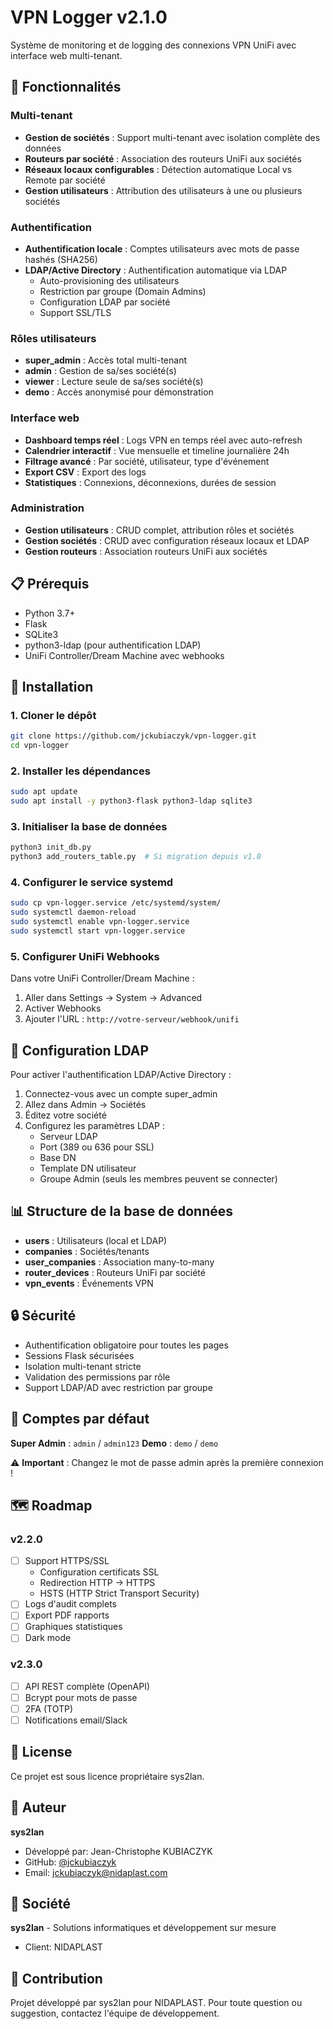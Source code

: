 # VPN Logger v2.1.0

Système de monitoring et de logging des connexions VPN UniFi avec interface web multi-tenant.

## 🚀 Fonctionnalités

### Multi-tenant
- **Gestion de sociétés** : Support multi-tenant avec isolation complète des données
- **Routeurs par société** : Association des routeurs UniFi aux sociétés
- **Réseaux locaux configurables** : Détection automatique Local vs Remote par société
- **Gestion utilisateurs** : Attribution des utilisateurs à une ou plusieurs sociétés

### Authentification
- **Authentification locale** : Comptes utilisateurs avec mots de passe hashés (SHA256)
- **LDAP/Active Directory** : Authentification automatique via LDAP
  - Auto-provisioning des utilisateurs
  - Restriction par groupe (Domain Admins)
  - Configuration LDAP par société
  - Support SSL/TLS

### Rôles utilisateurs
- **super_admin** : Accès total multi-tenant
- **admin** : Gestion de sa/ses société(s)
- **viewer** : Lecture seule de sa/ses société(s)
- **demo** : Accès anonymisé pour démonstration

### Interface web
- **Dashboard temps réel** : Logs VPN en temps réel avec auto-refresh
- **Calendrier interactif** : Vue mensuelle et timeline journalière 24h
- **Filtrage avancé** : Par société, utilisateur, type d'événement
- **Export CSV** : Export des logs
- **Statistiques** : Connexions, déconnexions, durées de session

### Administration
- **Gestion utilisateurs** : CRUD complet, attribution rôles et sociétés
- **Gestion sociétés** : CRUD avec configuration réseaux locaux et LDAP
- **Gestion routeurs** : Association routeurs UniFi aux sociétés

## 📋 Prérequis

- Python 3.7+
- Flask
- SQLite3
- python3-ldap (pour authentification LDAP)
- UniFi Controller/Dream Machine avec webhooks

## 🔧 Installation

### 1. Cloner le dépôt

```bash
git clone https://github.com/jckubiaczyk/vpn-logger.git
cd vpn-logger
```

### 2. Installer les dépendances

```bash
sudo apt update
sudo apt install -y python3-flask python3-ldap sqlite3
```

### 3. Initialiser la base de données

```bash
python3 init_db.py
python3 add_routers_table.py  # Si migration depuis v1.0
```

### 4. Configurer le service systemd

```bash
sudo cp vpn-logger.service /etc/systemd/system/
sudo systemctl daemon-reload
sudo systemctl enable vpn-logger.service
sudo systemctl start vpn-logger.service
```

### 5. Configurer UniFi Webhooks

Dans votre UniFi Controller/Dream Machine :
1. Aller dans Settings → System → Advanced
2. Activer Webhooks
3. Ajouter l'URL : `http://votre-serveur/webhook/unifi`

## 🔐 Configuration LDAP

Pour activer l'authentification LDAP/Active Directory :

1. Connectez-vous avec un compte super_admin
2. Allez dans Admin → Sociétés
3. Éditez votre société
4. Configurez les paramètres LDAP :
   - Serveur LDAP
   - Port (389 ou 636 pour SSL)
   - Base DN
   - Template DN utilisateur
   - Groupe Admin (seuls les membres peuvent se connecter)

## 📊 Structure de la base de données

- **users** : Utilisateurs (local et LDAP)
- **companies** : Sociétés/tenants
- **user_companies** : Association many-to-many
- **router_devices** : Routeurs UniFi par société
- **vpn_events** : Événements VPN

## 🔒 Sécurité

- Authentification obligatoire pour toutes les pages
- Sessions Flask sécurisées
- Isolation multi-tenant stricte
- Validation des permissions par rôle
- Support LDAP/AD avec restriction par groupe

## 📝 Comptes par défaut

**Super Admin** : `admin` / `admin123`
**Demo** : `demo` / `demo`

⚠️ **Important** : Changez le mot de passe admin après la première connexion !

## 🗺️ Roadmap

### v2.2.0
- [ ] Support HTTPS/SSL
  - Configuration certificats SSL
  - Redirection HTTP → HTTPS
  - HSTS (HTTP Strict Transport Security)
- [ ] Logs d'audit complets
- [ ] Export PDF rapports
- [ ] Graphiques statistiques
- [ ] Dark mode

### v2.3.0
- [ ] API REST complète (OpenAPI)
- [ ] Bcrypt pour mots de passe
- [ ] 2FA (TOTP)
- [ ] Notifications email/Slack

## 📄 License

Ce projet est sous licence propriétaire sys2lan.

## 👤 Auteur

**sys2lan**
- Développé par: Jean-Christophe KUBIACZYK
- GitHub: [@jckubiaczyk](https://github.com/jckubiaczyk)
- Email: jckubiaczyk@nidaplast.com

## 🏢 Société

**sys2lan** - Solutions informatiques et développement sur mesure
- Client: NIDAPLAST

## 🤝 Contribution

Projet développé par sys2lan pour NIDAPLAST. Pour toute question ou suggestion, contactez l'équipe de développement.
